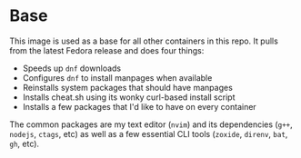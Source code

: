 # Base

This image is used as a base for all other containers in this repo.
It pulls from the latest Fedora release and does four things:

- Speeds up `dnf` downloads
- Configures `dnf` to install manpages when available
- Reinstalls system packages that should have manpages
- Installs cheat.sh using its wonky curl-based install script
- Installs a few packages that I'd like to have on every container

The common packages are my text editor (`nvim`) and its dependencies (`g++`,
`nodejs`, `ctags`, etc) as well as a few essential CLI tools (`zoxide`,
`direnv`, `bat`, `gh`, etc).

